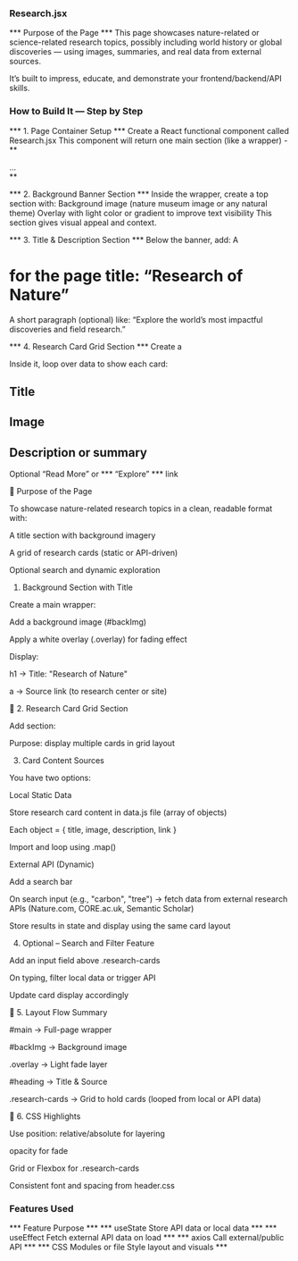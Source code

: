 ### Research.jsx ###

*** Purpose of the Page ***
This page showcases nature-related or science-related research topics, possibly including world history or global discoveries — using images, summaries, and real data from external sources.

It’s built to impress, educate, and demonstrate your frontend/backend/API skills.

### How to Build It — Step by Step ###

*** 1. Page Container Setup ***
Create a React functional component called Research.jsx
This component will return one main section (like a wrapper) -
  ** <section className="research-page"> ... </section> **


*** 2. Background Banner Section ***
Inside the wrapper, create a top section with:
Background image (nature museum image or any natural theme)
Overlay with light color or gradient to improve text visibility
This section gives visual appeal and context.


*** 3. Title & Description Section ***
Below the banner, add:
A <h1> for the page title: “Research of Nature” </h1>

A short paragraph (optional) like:
“Explore the world’s most impactful discoveries and field research.”


*** 4. Research Card Grid Section ***
Create a <section className="research-cards">
Inside it, loop over data to show each card:
## Title ##
## Image ##
## Description or summary ##
Optional “Read More” or *** “Explore” *** link

🔹 Purpose of the Page

To showcase nature-related research topics in a clean, readable format with:

A title section with background imagery

A grid of research cards (static or API-driven)

Optional search and dynamic exploration

 1. Background Section with Title

Create a main wrapper: <section id="main">

Add a background image (#backImg)

Apply a white overlay (.overlay) for fading effect

Display:

h1 → Title: "Research of Nature"

a → Source link (to research center or site)


🔹 2. Research Card Grid Section

Add section: <section className="research-cards">

Purpose: display multiple cards in grid layout


 3. Card Content Sources

You have two options:

Local Static Data

Store research card content in data.js file (array of objects)

Each object = { title, image, description, link }

Import and loop using .map()

External API (Dynamic)

Add a search bar

On search input (e.g., "carbon", "tree") → fetch data from external research APIs (Nature.com, CORE.ac.uk, Semantic Scholar)

Store results in state and display using the same card layout

 4. Optional – Search and Filter Feature

Add an input field above .research-cards

On typing, filter local data or trigger API

Update card display accordingly

🔹 5. Layout Flow Summary

#main → Full-page wrapper

#backImg → Background image

.overlay → Light fade layer

#heading → Title & Source

.research-cards → Grid to hold cards (looped from local or API data)

🔹 6. CSS Highlights

Use position: relative/absolute for layering

opacity for fade

Grid or Flexbox for .research-cards

Consistent font and spacing from header.css




### Features Used ###
  *** Feature	Purpose ***
  *** useState	Store API data or local data ***
  *** useEffect	Fetch external API data on load ***
  *** axios	Call external/public API ***
  *** CSS Modules or file	Style layout and visuals ***


